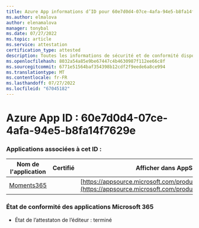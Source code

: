 ```yaml
---
title: Azure App informations d’ID pour 60e7d0d4-07ce-4afa-94e5-b8fa14f7629e
ms.author: elmalova
author: elenamalova
manager: tonybal
ms.date: 07/27/2022
ms.topic: article
ms.service: attestation
certification_type: attested
description: Toutes les informations de sécurité et de conformité disponibles pour 60e7d0d4-07ce-4afa-94e5-b8fa14f7629e.
ms.openlocfilehash: 8032a54a85e9be67447c4b4630987f112ee66c8f
ms.sourcegitcommit: 6771e51564baf354398b12cdf2f9eede6a8ce994
ms.translationtype: MT
ms.contentlocale: fr-FR
ms.lasthandoff: 07/27/2022
ms.locfileid: "67045182"
---
```

# <a name="azure-app-id-60e7d0d4-07ce-4afa-94e5-b8fa14f7629e"></a>Azure App ID : 60e7d0d4-07ce-4afa-94e5-b8fa14f7629e


### <a name="apps-associated-with-this-id"></a>Applications associées à cet ID :
| **Nom de l'application** | **Certifié** | **Afficher dans AppSource** |
|--------------|---------------|-----------------------|
| [Moments365](../forward/WA200004337.md) |  | [https://appsource.microsoft.com/product/office/WA200004337](https://appsource.microsoft.com/product/office/WA200004337) |

### <a name="microsoft-365-app-compliance-status"></a>État de conformité des applications Microsoft 365
- État de l’attestaton de l’éditeur : terminé
